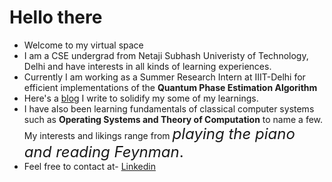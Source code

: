 # Hello there
- Welcome to my virtual space 
- I am a CSE undergrad from Netaji Subhash Univeristy of Technology, Delhi and have interests in all kinds of learning experiences.
- Currently I am working as a Summer Research Intern at IIIT-Delhi for efficient implementations of the **Quantum Phase Estimation Algorithm** 
- Here's a [blog](https://harshitco19.wixsite.com/uncertainist) I write to solidify my some of my learnings.
- I have also been learning fundamentals of classical computer systems such as **Operating Systems and Theory of Computation** to name
a few. My interests and likings range from <font size = 5>*playing the piano and reading Feynman*.</font>
- Feel free to contact at- <a href = "https://www.linkedin.com/in/harshit-gupta-75b2171b3/"> Linkedin </a> 
